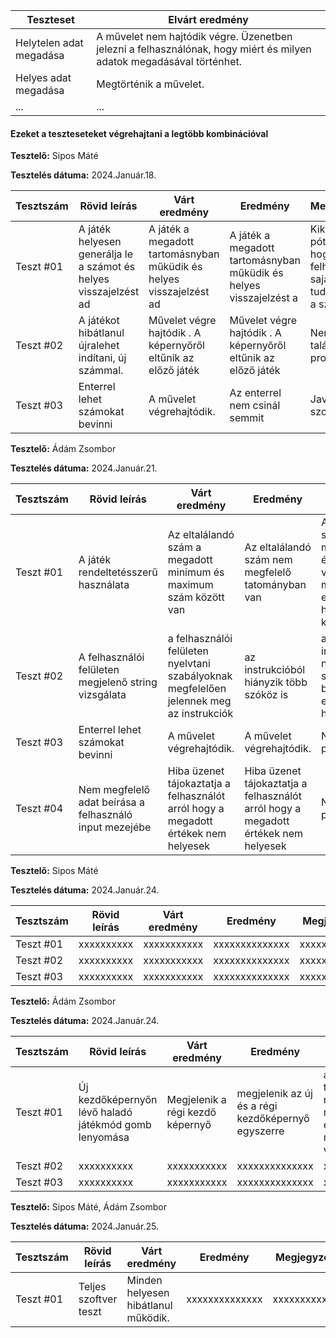  | Teszteset               | Elvárt eredmény                                                                                                     | 
 |-------------------------|---------------------------------------------------------------------------------------------------------------------| 
 | Helytelen adat megadása | A művelet nem hajtódik végre. Üzenetben jelezni a felhasználónak, hogy miért és milyen adatok megadásával történhet.|
 | Helyes adat megadása    | Megtörténik a művelet.                                                                                              | 
 | ... | ... | 

#### Ezeket a teszteseteket végrehajtani a legtöbb kombinációval


**Tesztelő:** Sipos Máté

**Tesztelés dátuma:** 2024.Január.18.

| Tesztszám | Rövid leírás                     | Várt eredmény                                                                   | Eredmény                                                                       | Megjegyzés                |
|-----------|----------------------------------|---------------------------------------------------------------------------------|--------------------------------------------------------------------------------|---------------------------|
| Teszt #01 | A játék helyesen generálja le a számot és helyes visszajelzést ad | A játék a megadott tartomásnyban műküdik és helyes visszajelzést ad | A játék a megadott tartomásnyban műküdik és helyes visszajelzést a| Kikell pótolni, hogy a felhasználó saját maga tudja beírni a számokat!   |
| Teszt #02 | A játékot hibátlanul újralehet indítani, új számmal. | Művelet végre hajtódik . A képernyőről eltűnik az előző játék| Művelet végre hajtódik . A képernyőről eltűnik az előző játék |  Nem találtam problémát. |
| Teszt #03 | Enterrel lehet számokat bevinni | A művelet végrehajtódik. | Az enterrel nem csinál semmit | Javításra szorul. |

**Tesztelő:** Ádám Zsombor

**Tesztelés dátuma:** 2024.Január.21.

| Tesztszám | Rövid leírás                     | Várt eredmény                                                                   | Eredmény                                                                       | Megjegyzés                |
|-----------|----------------------------------|---------------------------------------------------------------------------------|--------------------------------------------------------------------------------|---------------------------|
| Teszt #01 | A játék rendeltetésszerű használata | Az eltalálandó szám a megadott minimum és maximum szám között van | Az eltalálandó szám nem megfelelő tatományban van | A random szám maximum értékéből nem volt kivonva a minimum érték, ez okozta a hibát, javításra került.   |
| Teszt #02 | A felhasználói felületen megjelenő string vizsgálata | a felhasználói felületen nyelvtani szabályoknak megfelelően jelennek meg az instrukciók | az instrukcióból hiányzik több szóköz is | a string interpolációban nem volta szóközök beszúrva, ezzel esztétikai hibát okozva |
| Teszt #03 | Enterrel lehet számokat bevinni | A művelet végrehajtódik. | A művelet végrehajtódik. | Nem találtam problémát. |
| Teszt #04 | Nem megfelelő adat beírása a felhasználó input mezejébe | Hiba üzenet tájokaztatja a felhasználót arról hogy a megadott értékek nem helyesek | Hiba üzenet tájokaztatja a felhasználót arról hogy a megadott értékek nem helyesek | Nem találtam problémát. |


**Tesztelő:** Sipos Máté

**Tesztelés dátuma:** 2024.Január.24.

| Tesztszám | Rövid leírás                     | Várt eredmény                                                                   | Eredmény                                                                       | Megjegyzés                |
|-----------|----------------------------------|---------------------------------------------------------------------------------|--------------------------------------------------------------------------------|---------------------------|
| Teszt #01 | xxxxxxxxxx | xxxxxxxxxxx |  xxxxxxxxxxxxxx| xxxxxxxxxxxx |
| Teszt #02 | xxxxxxxxxx | xxxxxxxxxxx |  xxxxxxxxxxxxxx| xxxxxxxxxxxx |
| Teszt #03 | xxxxxxxxxx | xxxxxxxxxxx |  xxxxxxxxxxxxxx| xxxxxxxxxxxx |


**Tesztelő:** Ádám Zsombor

**Tesztelés dátuma:** 2024.Január.24.

| Tesztszám | Rövid leírás                     | Várt eredmény                                                                   | Eredmény                                                                       | Megjegyzés                |
|-----------|----------------------------------|---------------------------------------------------------------------------------|--------------------------------------------------------------------------------|---------------------------|
| Teszt #01 | Új kezdőképernyőn lévő haladó játékmód gomb lenyomása | Megjelenik a régi kezdő képernyő | megjelenik az új és a régi kezdőképernyő egyszerre| a gombhoz tartozó metódusban nem rejtettük el a megfelelő vboxot |
| Teszt #02 | xxxxxxxxxx | xxxxxxxxxxx |  xxxxxxxxxxxxxx| xxxxxxxxxxxx |
| Teszt #03 | xxxxxxxxxx | xxxxxxxxxxx |  xxxxxxxxxxxxxx| xxxxxxxxxxxx |


**Tesztelő:** Sipos Máté, Ádám Zsombor

**Tesztelés dátuma:** 2024.Január.25.

| Tesztszám | Rövid leírás                     | Várt eredmény                                                                   | Eredmény                                                                       | Megjegyzés                |
|-----------|----------------------------------|---------------------------------------------------------------------------------|--------------------------------------------------------------------------------|---------------------------|
| Teszt #01 | Teljes szoftver teszt | Minden helyesen hibátlanul működik. |  xxxxxxxxxxxxxx| xxxxxxxxxxxx |
